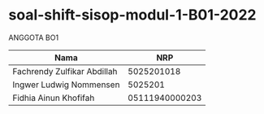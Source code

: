 # soal-shift-sisop-modul-1-B01-2022

ANGGOTA BO1

|             Nama              |       NRP       |
| ---------------------------   | --------------- |
| Fachrendy Zulfikar Abdillah   |    5025201018   |
| Ingwer Ludwig Nommensen       |    5025201      |
| Fidhia Ainun Khofifah         | 05111940000203  |
